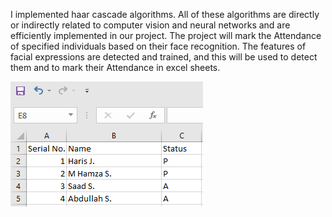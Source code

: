 
I implemented haar cascade algorithms. All of these algorithms are directly or 
indirectly related to computer vision and neural networks and are efficiently implemented in our 
project. The project will mark the Attendance of specified individuals based on their face 
recognition. The features of facial expressions are detected and trained, and this will be used to 
detect them and to mark their Attendance in excel sheets.

![alt text](https://github.com/thehamzza/Facial_Recognition_Based_Attendance_System/blob/d7f8b6c81c52f5cb2b739343dfc24b06b00bdeb2/CV%20Project%20SS.PNG)
